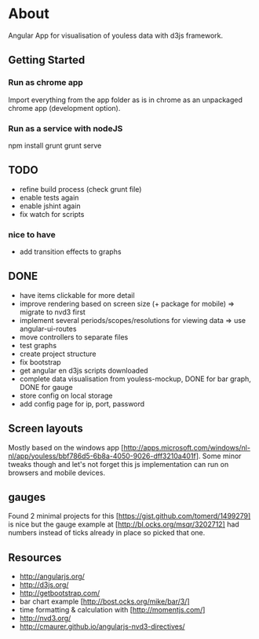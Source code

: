 # About

Angular App for visualisation of youless data with d3js framework.

## Getting Started

### Run as chrome app

Import everything from the app folder as is in chrome as an unpackaged chrome app (development option).

### Run as a service with nodeJS

   npm install
   grunt
   grunt serve

## TODO

* refine build process (check grunt file)
* enable tests again
* enable jshint again
* fix watch for scripts

### nice to have

* add transition effects to graphs

## DONE

* have items clickable for more detail
* improve rendering based on screen size (+ package for mobile) => migrate to nvd3 first
* implement several periods/scopes/resolutions for viewing data => use angular-ui-routes
* move controllers to separate files
* test graphs
* create project structure
* fix bootstrap
* get angular en d3js scripts downloaded
* complete data visualisation from youless-mockup, DONE for bar graph, DONE for gauge
* store config on local storage
* add config page for ip, port, password

## Screen layouts

Mostly based on the windows app [http://apps.microsoft.com/windows/nl-nl/app/youless/bbf786d5-6b8a-4050-9026-dff3210a401f].
Some minor tweaks though and let's not forget this js implementation can run on browsers and mobile devices.

## gauges

Found 2 minimal projects for this [https://gist.github.com/tomerd/1499279] is nice
but the gauge example at [http://bl.ocks.org/msqr/3202712] had numbers instead of ticks already in place so picked that one.

## Resources

* http://angularjs.org/
* http://d3js.org/
* http://getbootstrap.com/
* bar chart example [http://bost.ocks.org/mike/bar/3/]
* time formatting & calculation with [http://momentjs.com/]
* http://nvd3.org/
* http://cmaurer.github.io/angularjs-nvd3-directives/

